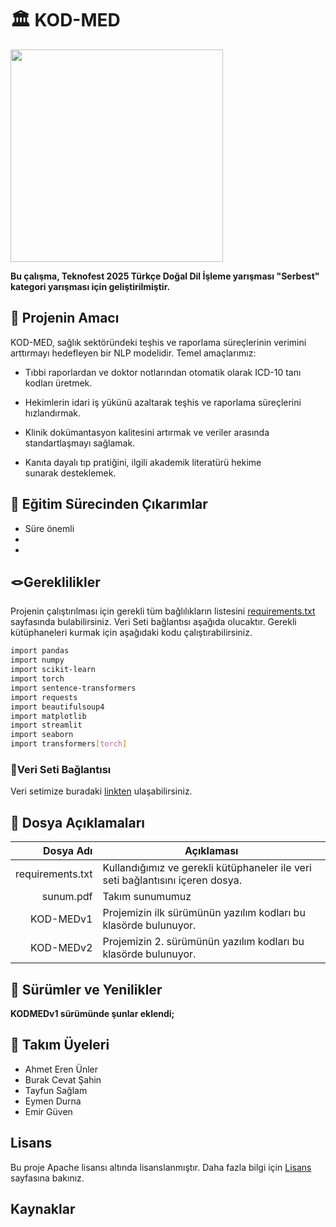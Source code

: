 
# 🏛️ KOD-MED

<img src="https://github.com/user-attachments/assets/f6bf2fe2-425e-467d-8573-962eedc9cb27" width="340">

**Bu çalışma, Teknofest 2025 Türkçe Doğal Dil İşleme yarışması "Serbest" kategori yarışması için geliştirilmiştir.**


## 🎯 Projenin Amacı
KOD-MED, sağlık sektöründeki teşhis ve raporlama süreçlerinin verimini arttırmayı hedefleyen bir NLP modelidir. Temel amaçlarımız:

 * Tıbbi raporlardan ve doktor notlarından otomatik olarak ICD-10 tanı kodları üretmek.

 * Hekimlerin idari iş yükünü azaltarak teşhis ve raporlama süreçlerini hızlandırmak.

 * Klinik dokümantasyon kalitesini artırmak ve veriler arasında standartlaşmayı sağlamak.

 * Kanıta dayalı tıp pratiğini, ilgili akademik literatürü hekime sunarak desteklemek.


## 🧠 Eğitim Sürecinden Çıkarımlar
- Süre önemli
-
-


## 🪢Gereklilikler

Projenin çalıştırılması için gerekli tüm bağlılıkların listesini [requirements.txt](https://github.com/unique-medical-artificial-intelligence/UMAI-TAKIMI-KOD-MED-PROJESI---TEKNOFEST-2025-DOGAL-DIL-ISLEME-YARISMASI-SERBEST-KATOGERI/blob/main/requirements.txt) sayfasında bulabilirsiniz. Veri Seti bağlantısı aşağıda olucaktır.
Gerekli kütüphaneleri kurmak için aşağıdaki kodu çalıştırabilirsiniz.

```bash
import pandas
import numpy
import scikit-learn
import torch
import sentence-transformers
import requests
import beautifulsoup4
import matplotlib
import streamlit
import seaborn
import transformers[torch]
```


### 💭Veri Seti Bağlantısı
Veri setimize buradaki [linkten](https://www.kaggle.com/datasets/umaikou/teknofest-2025-kod-med-traning-databese) ulaşabilirsiniz.


## 📁 Dosya Açıklamaları

| Dosya Adı      | Açıklaması         |
|----------:     |------------        |
|requirements.txt        | Kullandığımız ve gerekli kütüphaneler ile veri seti bağlantısını içeren dosya.         |
| sunum.pdf                 |Takım sunumumuz      |
|KOD-MEDv1                    |Projemizin ilk sürümünün yazılım kodları bu klasörde bulunuyor.        |
|KOD-MEDv2                    |Projemizin 2. sürümünün yazılım kodları bu klasörde bulunuyor.  |



## 🚀 Sürümler ve Yenilikler
**KODMEDv1 sürümünde şunlar eklendi;**  



## 👥 Takım Üyeleri

- Ahmet Eren Ünler
- Burak Cevat Şahin
- Tayfun Sağlam
- Eymen Durna
- Emir Güven


## Lisans

Bu proje Apache lisansı altında lisanslanmıştır. Daha fazla bilgi için [Lisans](https://github.com/unique-medical-artificial-intelligence/UMAI-TAKIMI-KOD-MED-PROJESI---TEKNOFEST-2025-DOGAL-DIL-ISLEME-YARISMASI-SERBEST-KATOGERI/blob/main/LICENSE) sayfasına bakınız.

## Kaynaklar

